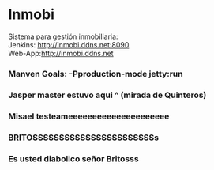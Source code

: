 # Inmobi
Sistema para gestión inmobiliaria:    
    Jenkins: http://inmobi.ddns.net:8090   
    Web-App:http://inmobi.ddns.net


### Manven Goals: -Pproduction-mode jetty:run
### Jasper master estuvo aqui ^ (mirada de Quinteros)
### Misael testeameeeeeeeeeeeeeeeeeeeee
### BRITOSSSSSSSSSSSSSSSSSSSSSSSs
### Es usted diabolico señor Britosss
